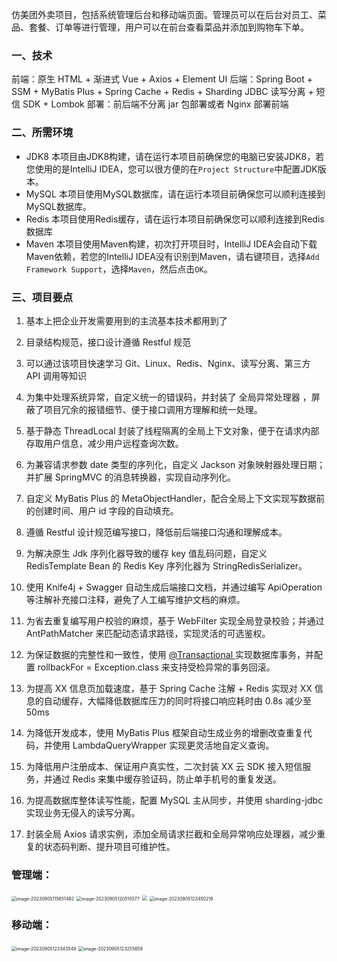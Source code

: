 仿美团外卖项目，包括系统管理后台和移动端页面。管理员可以在后台对员工、菜品、套餐、订单等进行管理，用户可以在前台查看菜品并添加到购物车下单。 

### 一、技术

前端：原生 HTML + 渐进式 Vue + Axios + Element UI
后端：Spring Boot + SSM + MyBatis Plus + Spring Cache + Redis + Sharding JDBC 读写分离 + 短信 SDK + Lombok
部署：前后端不分离 jar 包部署或者 Nginx 部署前端

### 二、所需环境

- JDK8 本项目由JDK8构建，请在运行本项目前确保您的电脑已安装JDK8，若您使用的是IntelliJ IDEA，您可以很方便的在`Project Structure`中配置JDK版本。
- MySQL 本项目使用MySQL数据库，请在运行本项目前确保您可以顺利连接到MySQL数据库。
- Redis 本项目使用Redis缓存，请在运行本项目前确保您可以顺利连接到Redis数据库
- Maven 本项目使用Maven构建，初次打开项目时，IntelliJ IDEA会自动下载Maven依赖，若您的IntelliJ IDEA没有识别到Maven，请右键项目，选择`Add Framework Support`，选择`Maven`，然后点击`OK`。

### 三、项目要点

1. 基本上把企业开发需要用到的主流基本技术都用到了
2. 目录结构规范，接口设计遵循 Restful 规范
3. 可以通过该项目快速学习 Git、Linux、Redis、Nginx、读写分离、第三方 API 调用等知识
4. 为集中处理系统异常，自定义统一的错误码，并封装了 全局异常处理器 ，屏蔽了项目冗余的报错细节、便于接口调用方理解和统一处理。
5. 基于静态 ThreadLocal 封装了线程隔离的全局上下文对象，便于在请求内部存取用户信息，减少用户远程查询次数。

6. 为兼容请求参数 date 类型的序列化，自定义 Jackson 对象映射器处理日期；并扩展 SpringMVC 的消息转换器，实现自动序列化。

7. 自定义 MyBatis Plus 的 MetaObjectHandler，配合全局上下文实现写数据前的创建时间、用户 id 字段的自动填充。
8. 遵循 Restful 设计规范编写接口，降低前后端接口沟通和理解成本。
9. 为解决原生 Jdk 序列化器导致的缓存 key 值乱码问题，自定义 RedisTemplate Bean 的 Redis Key 序列化器为 StringRedisSerializer。
10. 使用 Knife4j + Swagger 自动生成后端接口文档，并通过编写 ApiOperation 等注解补充接口注释，避免了人工编写维护文档的麻烦。

11. 为省去重复编写用户校验的麻烦，基于 WebFilter 实现全局登录校验；并通过 AntPathMatcher 来匹配动态请求路径，实现灵活的可选鉴权。

12. 为保证数据的完整性和一致性，使用 [@Transactional ](https://bcdh.yuque.com/Transactional) 实现数据库事务，并配置 rollbackFor = Exception.class 来支持受检异常的事务回滚。 

13. 为提高 XX 信息页加载速度，基于 Spring Cache 注解 + Redis 实现对 XX 信息的自动缓存，大幅降低数据库压力的同时将接口响应耗时由 0.8s 减少至 50ms

14. 为降低开发成本，使用 MyBatis Plus 框架自动生成业务的增删改查重复代码，并使用 LambdaQueryWrapper 实现更灵活地自定义查询。
15. 为降低用户注册成本、保证用户真实性，二次封装 XX 云 SDK 接入短信服务，并通过 Redis 来集中缓存验证码，防止单手机号的重复发送。
16. 为提高数据库整体读写性能，配置 MySQL 主从同步，并使用 sharding-jdbc 实现业务无侵入的读写分离。
17. 封装全局 Axios 请求实例，添加全局请求拦截和全局异常响应处理器，减少重复的状态码判断、提升项目可维护性。

### 管理端：

<img src="https://img-blog.csdnimg.cn/845e2371732b4c128a3cad5067c2f3a2.png#pic_center" alt="image-20230905115651482" style="zoom:50%;" />

<img src="https://img-blog.csdnimg.cn/8be3691f8997476195ec2c348b76b6ef.png#pic_center" alt="image-20230905120510577" style="zoom:50%;" />

<img src="https://img-blog.csdnimg.cn/e0df7d815c614e8bad9a0772a740caa2.png" style="zoom:50%;" />



<img src="https://img-blog.csdnimg.cn/f4705311a3d74992a7872e2af52f4421.png#pic_center" alt="image-20230905123450219" style="zoom:50%;" />



### 移动端：

<img src="https://img-blog.csdnimg.cn/e717f944834641c989399d5bfc9ff4b3.png#pic_center" alt="image-20230905123343549" style="zoom:50%;" />

<img src="https://img-blog.csdnimg.cn/2371644bc2554a8ea2144b8c4676f739.png#pic_center" alt="image-20230905123255859" style="zoom:50%;" />


